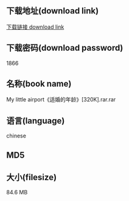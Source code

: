 ## 下载地址(download link)
[下载链接 download link](https://tutu365.netlify.app/?s=My+little+airport%E3%80%8A%E9%80%82%E5%A9%9A%E7%9A%84%E5%B9%B4%E9%BE%84%E3%80%8B%5B320K%5D.rar)

## 下载密码(download password)
1866

## 名称(book name)
My little airport《适婚的年龄》[320K].rar.rar

## 语言(language)
chinese

## MD5


## 大小(filesize)
84.6 MB
